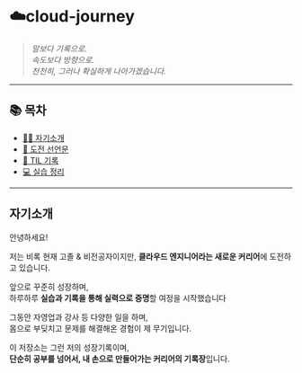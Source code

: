 # ☁️cloud-journey

> *말보다 기록으로.*  
> *속도보다 방향으로.*  
> *천천히, 그러나 확실하게 나아가겠습니다.*

---

## 📚 목차

- [🙋‍♂ 자기소개](#자기소개)
- [🚀 도전 선언문](./declaration.md)
- [📘 TIL 기록](./TILs/)
- [💻 실습 정리](./labs.md)

---

## 자기소개

안녕하세요!

저는 비록 현재 고졸 & 비전공자이지만, 
**클라우드 엔지니어라는 새로운 커리어**에 도전하고 있습니다.

앞으로 꾸준히 성장하며,  
하루하루 **실습과 기록을 통해 실력으로 증명**할 여정을 시작했습니다

그동안 자영업과 강사 등 다양한 일을 하며,  
몸으로 부딪치고 문제를 해결해온 경험이 제 무기입니다.

이 저장소는 그런 저의 성장기록이며,  
**단순히 공부를 넘어서, 내 손으로 만들어가는 커리어의 기록장**입니다.
